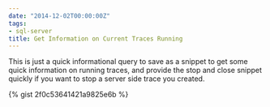 ```yaml
---
date: "2014-12-02T00:00:00Z"
tags:
- sql-server
title: Get Information on Current Traces Running
---
```


This is just a quick informational query to save as a snippet to get some quick information on running traces, and provide the stop and close snippet quickly if you want to stop a server side trace you created.

{% gist 2f0c53641421a9825e6b %}
